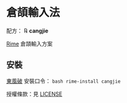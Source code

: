 # 倉頡輸入法

配方： ℞ **cangjie**

[Rime](http://rime.im) 倉頡輸入方案

## 安裝

[東風破](https://github.com/rime/plum) 安裝口令： `bash rime-install cangjie`

授權條款：見 [LICENSE](LICENSE)

